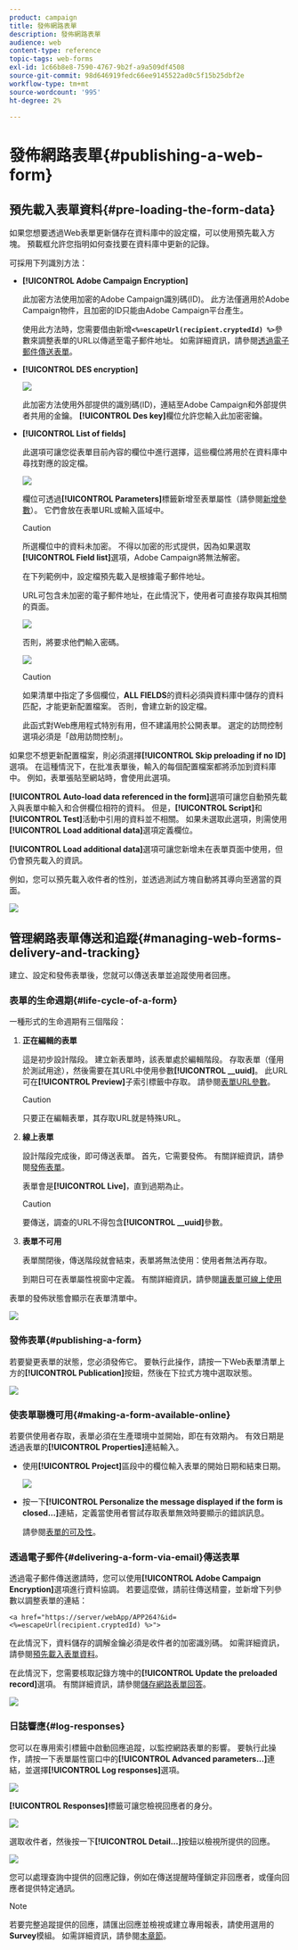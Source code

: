 ```yaml
---
product: campaign
title: 發佈網路表單
description: 發佈網路表單
audience: web
content-type: reference
topic-tags: web-forms
exl-id: 1c66b8e8-7590-4767-9b2f-a9a509df4508
source-git-commit: 98d646919fedc66ee9145522ad0c5f15b25dbf2e
workflow-type: tm+mt
source-wordcount: '995'
ht-degree: 2%

---
```


# 發佈網路表單{#publishing-a-web-form}

## 預先載入表單資料{#pre-loading-the-form-data}

如果您想要透過Web表單更新儲存在資料庫中的設定檔，可以使用預先載入方塊。 預載框允許您指明如何查找要在資料庫中更新的記錄。

可採用下列識別方法：

* **[!UICONTROL Adobe Campaign Encryption]**

   此加密方法使用加密的Adobe Campaign識別碼(ID)。 此方法僅適用於Adobe Campaign物件，且加密的ID只能由Adobe Campaign平台產生。

   使用此方法時，您需要借由新增&#x200B;**`<%=escapeUrl(recipient.cryptedId) %>`**&#x200B;參數來調整表單的URL以傳遞至電子郵件地址。 如需詳細資訊，請參閱[透過電子郵件傳送表單](#delivering-a-form-via-email)。

* **[!UICONTROL DES encryption]**

   ![](assets/s_ncs_admin_survey_preload_methods_001.png)

   此加密方法使用外部提供的識別碼(ID)，連結至Adobe Campaign和外部提供者共用的金鑰。 **[!UICONTROL Des key]**&#x200B;欄位允許您輸入此加密密鑰。

* **[!UICONTROL List of fields]**

   此選項可讓您從表單目前內容的欄位中進行選擇，這些欄位將用於在資料庫中尋找對應的設定檔。

   ![](assets/s_ncs_admin_survey_preload_methods_002.png)

   欄位可透過&#x200B;**[!UICONTROL Parameters]**&#x200B;標籤新增至表單屬性（請參閱[新增參數](../../web/using/defining-web-forms-properties.md#adding-parameters)）。 它們會放在表單URL或輸入區域中。

   >[!CAUTION]
   >
   >所選欄位中的資料未加密。 不得以加密的形式提供，因為如果選取&#x200B;**[!UICONTROL Field list]**&#x200B;選項，Adobe Campaign將無法解密。

   在下列範例中，設定檔預先載入是根據電子郵件地址。

   URL可包含未加密的電子郵件地址，在此情況下，使用者可直接存取與其相關的頁面。

   ![](assets/s_ncs_admin_survey_preload_methods_003.png)

   否則，將要求他們輸入密碼。

   ![](assets/s_ncs_admin_survey_preload_methods_004.png)

   >[!CAUTION]
   >
   >如果清單中指定了多個欄位，**ALL FIELDS**&#x200B;的資料必須與資料庫中儲存的資料匹配，才能更新配置檔案。 否則，會建立新的設定檔。
   > 
   >此函式對Web應用程式特別有用，但不建議用於公開表單。 選定的訪問控制選項必須是「啟用訪問控制」。

如果您不想更新配置檔案，則必須選擇&#x200B;**[!UICONTROL Skip preloading if no ID]**&#x200B;選項。 在這種情況下，在批准表單後，輸入的每個配置檔案都將添加到資料庫中。 例如，表單張貼至網站時，會使用此選項。

**[!UICONTROL Auto-load data referenced in the form]**&#x200B;選項可讓您自動預先載入與表單中輸入和合併欄位相符的資料。 但是，**[!UICONTROL Script]**&#x200B;和&#x200B;**[!UICONTROL Test]**&#x200B;活動中引用的資料並不相關。 如果未選取此選項，則需使用&#x200B;**[!UICONTROL Load additional data]**&#x200B;選項定義欄位。

**[!UICONTROL Load additional data]**&#x200B;選項可讓您新增未在表單頁面中使用，但仍會預先載入的資訊。

例如，您可以預先載入收件者的性別，並透過測試方塊自動將其導向至適當的頁面。

![](assets/s_ncs_admin_survey_preload_ex.png)

## 管理網路表單傳送和追蹤{#managing-web-forms-delivery-and-tracking}

建立、設定和發佈表單後，您就可以傳送表單並追蹤使用者回應。

### 表單的生命週期{#life-cycle-of-a-form}

一種形式的生命週期有三個階段：

1. **正在編輯的表單**

   這是初步設計階段。 建立新表單時，該表單處於編輯階段。 存取表單（僅用於測試用途），然後需要在其URL中使用參數&#x200B;**[!UICONTROL __uuid]**。 此URL可在&#x200B;**[!UICONTROL Preview]**&#x200B;子索引標籤中存取。 請參閱[表單URL參數](../../web/using/defining-web-forms-properties.md#form-url-parameters)。

   >[!CAUTION]
   >
   >只要正在編輯表單，其存取URL就是特殊URL。

1. **線上表單**

   設計階段完成後，即可傳送表單。 首先，它需要發佈。 有關詳細資訊，請參閱[發佈表單](#publishing-a-form)。

   表單會是&#x200B;**[!UICONTROL Live]**，直到過期為止。

   >[!CAUTION]
   >
   >要傳送，調查的URL不得包含&#x200B;**[!UICONTROL __uuid]**&#x200B;參數。

1. **表單不可用**

   表單關閉後，傳送階段就會結束，表單將無法使用：使用者無法再存取。

   到期日可在表單屬性視窗中定義。 有關詳細資訊，請參閱[讓表單可線上使用](#making-a-form-available-online)

表單的發佈狀態會顯示在表單清單中。

![](assets/s_ncs_admin_survey_status.png)

### 發佈表單{#publishing-a-form}

若要變更表單的狀態，您必須發佈它。 要執行此操作，請按一下Web表單清單上方的&#x200B;**[!UICONTROL Publication]**&#x200B;按鈕，然後在下拉式方塊中選取狀態。

![](assets/webapp_publish_webform.png)

### 使表單聯機可用{#making-a-form-available-online}

若要供使用者存取，表單必須在生產環境中並開始，即在有效期內。 有效日期是透過表單的&#x200B;**[!UICONTROL Properties]**&#x200B;連結輸入。

* 使用&#x200B;**[!UICONTROL Project]**&#x200B;區段中的欄位輸入表單的開始日期和結束日期。

   ![](assets/webapp_availability_date.png)

* 按一下&#x200B;**[!UICONTROL Personalize the message displayed if the form is closed...]**&#x200B;連結，定義當使用者嘗試存取表單無效時要顯示的錯誤訊息。

   請參閱[表單的可及性](../../web/using/defining-web-forms-properties.md#accessibility-of-the-form)。

### 透過電子郵件{#delivering-a-form-via-email}傳送表單

透過電子郵件傳送邀請時，您可以使用&#x200B;**[!UICONTROL Adobe Campaign Encryption]**&#x200B;選項進行資料協調。 若要這麼做，請前往傳送精靈，並新增下列參數以調整表單的連結：

```
<a href="https://server/webApp/APP264?&id=<%=escapeUrl(recipient.cryptedId) %>">
```

在此情況下，資料儲存的調解金鑰必須是收件者的加密識別碼。 如需詳細資訊，請參閱[預先載入表單資料](#pre-loading-the-form-data)。

在此情況下，您需要核取記錄方塊中的&#x200B;**[!UICONTROL Update the preloaded record]**&#x200B;選項。 有關詳細資訊，請參閱[儲存網路表單回答](../../web/using/web-forms-answers.md#saving-web-forms-answers)。

![](assets/s_ncs_admin_survey_save_box_option.png)

### 日誌響應{#log-responses}

您可以在專用索引標籤中啟動回應追蹤，以監控網路表單的影響。 要執行此操作，請按一下表單屬性窗口中的&#x200B;**[!UICONTROL Advanced parameters...]**&#x200B;連結，並選擇&#x200B;**[!UICONTROL Log responses]**&#x200B;選項。

![](assets/s_ncs_admin_survey_trace.png)

**[!UICONTROL Responses]**&#x200B;標籤可讓您檢視回應者的身分。

![](assets/s_ncs_admin_survey_trace_tab.png)

選取收件者，然後按一下&#x200B;**[!UICONTROL Detail...]**&#x200B;按鈕以檢視所提供的回應。

![](assets/s_ncs_admin_survey_trace_edit.png)

您可以處理查詢中提供的回應記錄，例如在傳送提醒時僅鎖定非回應者，或僅向回應者提供特定通訊。

>[!NOTE]
>
>若要完整追蹤提供的回應，請匯出回應並檢視或建立專用報表，請使用選用的&#x200B;**Survey**&#x200B;模組。 如需詳細資訊，請參閱[本章節](../../web/using/about-surveys.md)。
